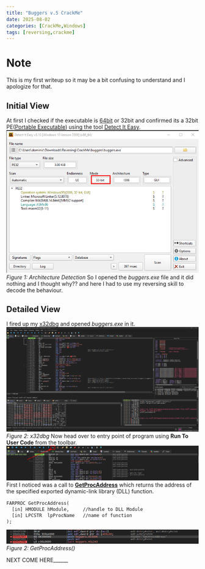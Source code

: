 ```yaml
---
title: "Buggers v.5 CrackMe"
date: 2025-08-02
categories: [CrackMe,Windows]
tags: [reversing,crackme]
---
```


# Note
This is my first writeup so it may be a bit confusing to understand and I apologize for that.

## Initial View
At first I checked if the executable is [64bit](https://en.wikipedia.org/wiki/64-bit_computing) or 32bit and confirmed its a 32bit PE([Portable Executable](https://en.wikipedia.org/wiki/Portable_Executable)) using the tool [Detect It Easy](https://github.com/horsicq/DIE-engine/releases).
![32bit_detection](./assets/lib/CrackMe/Buggers/32bit_detection.png)
*Figure 1: Architecture Detection*
So I opened the _buggers.exe_ file and it did nothing and I thought why?? and here I had to use my reversing skill to decode the behaviour. 

## Detailed View

I fired up my [x32dbg](https://x64dbg.com/) and opened _buggers.exe_ in it. 
![initial_view_x32dbg](./assets/lib/CrackMe/Buggers/initial_view_x32dbg.png)
*Figure 2: x32dbg*
Now head over to entry point of program using **Run To User Code** from the toolbar.
![user_code](./assets/lib/CrackMe/Buggers/user_code.png)
First I noticed was a call to [**GetProcAddress**](https://learn.microsoft.com/en-us/windows/win32/api/libloaderapi/nf-libloaderapi-getprocaddress) which returns the address of the specified exported dynamic-link library (DLL) function.
```
FARPROC GetProcAddress(
  [in] HMODULE hModule,		//handle to DLL Module
  [in] LPCSTR  lpProcName	//name of function
);
``` 
![proc_address](./assets/lib/CrackMe/Buggers/proc_address.png)
*Figure 2: GetProcAddress()*

NEXT COME HERE______